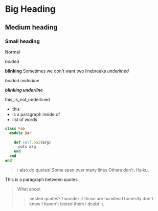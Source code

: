 # Big Heading

## Medium heading

### Small heading

Normal

*bolded*  

**blinking**
Sometimes we don't want two linebreaks
_underlined_

*_bolded underline_*

_**blinking underline**_

this_is_not_underlined

- this
- is a paragraph inside of
- list of words

```ruby
class Foo
  module Bar
    
    def self.baz(arg)
      puts arg
    end
  end
end
```

> I also do quotes!
> Some span over many lines
> Others don't. Haiku.

This is a paragraph between quotes

> What about
>> nested quotes?
>> I wonder if those are handled
> I honestly don't know I haven't tested them
> I doubt it.
